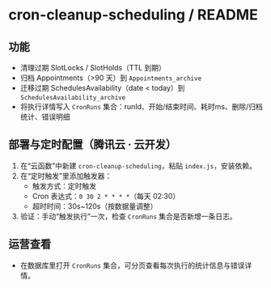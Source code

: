 # cron-cleanup-scheduling / README

## 功能
- 清理过期 SlotLocks / SlotHolds（TTL 到期）
- 归档 Appointments（>90 天）到 `Appointments_archive`
- 迁移过期 SchedulesAvailability（date < today）到 `SchedulesAvailability_archive`
- 将执行详情写入 `CronRuns` 集合：runId、开始/结束时间、耗时ms、删除/归档统计、错误明细

## 部署与定时配置（腾讯云 · 云开发）
1. 在“云函数”中新建 `cron-cleanup-scheduling`，粘贴 `index.js`，安装依赖。
2. 在“定时触发”里添加触发器：
   - 触发方式：定时触发
   - Cron 表达式：`0 30 2 * * * *`（每天 02:30）
   - 超时时间：30s~120s（按数据量调整）
3. 验证：手动“触发执行”一次，检查 `CronRuns` 集合是否新增一条日志。

## 运营查看
- 在数据库里打开 `CronRuns` 集合，可分页查看每次执行的统计信息与错误详情。

